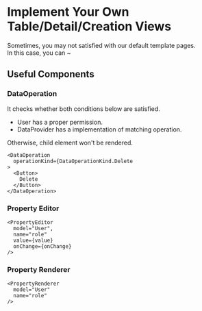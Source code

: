 Implement Your Own Table/Detail/Creation Views
====

Sometimes, you may not satisfied with our default template pages. <br />
In this case, you can ~

Useful Components
----

### DataOperation

It checks whether both conditions below are satisfied.

* User has a proper permission.
* DataProvider has a implementation of matching operation.

Otherwise, child element won't be rendered.

```tsx
<DataOperation
  operationKind={DataOperationKind.Delete
>
  <Button>
    Delete
  </Button>
</DataOperation>
```

### Property Editor

```tsx
<PropertyEditor
  model="User",
  name="role"
  value={value}
  onChange={onChange}
/>
```

### Property Renderer

```tsx
<PropertyRenderer
  model="User"
  name="role"
/>
```
